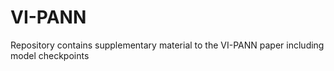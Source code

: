 # VI-PANN
Repository contains supplementary material to the VI-PANN paper including model checkpoints
